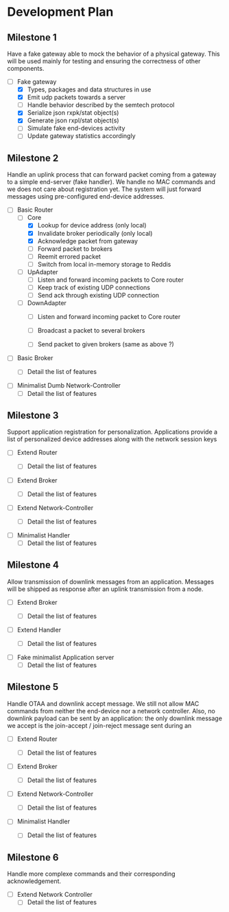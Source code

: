 Development Plan
================

## Milestone 1
Have a fake gateway able to mock the behavior of a physical gateway. This will be used
mainly for testing and ensuring the correctness of other components.

- [ ] Fake gateway
    - [x] Types, packages and data structures in use
    - [x] Emit udp packets towards a server
    - [ ] Handle behavior described by the semtech protocol
    - [x] Serialize json rxpk/stat object(s) 
    - [x] Generate json rxpl/stat object(s)
    - [ ] Simulate fake end-devices activity 
    - [ ] Update gateway statistics accordingly

## Milestone 2
Handle an uplink process that can forward packet coming from a gateway to a simple end-server
(fake handler). We handle no MAC commands and we does not care about registration yet. The
system will just forward messages using pre-configured end-device addresses.


- [ ] Basic Router  
    - [ ] Core
        - [x] Lookup for device address (only local)
        - [x] Invalidate broker periodically (only local)
        - [x] Acknowledge packet from gateway
        - [ ] Forward packet to brokers
        - [ ] Reemit errored packet
        - [ ] Switch from local in-memory storage to Reddis
    - [ ] UpAdapter
        - [ ] Listen and forward incoming packets to Core router
        - [ ] Keep track of existing UDP connections
        - [ ] Send ack through existing UDP connection
    - [ ] DownAdapter
        - [ ] Listen and forward incoming packet to Core router
        - [ ] Broadcast a packet to several brokers
        - [ ] Send packet to given brokers (same as above ?)


- [ ] Basic Broker
    - [ ] Detail the list of features


- [ ] Minimalist Dumb Network-Controller
    - [ ] Detail the list of features

## Milestone 3
Support application registration for personalization. Applications provide a list of
personalized device addresses along with the network session keys

- [ ] Extend Router
    - [ ] Detail the list of features


- [ ] Extend Broker
    - [ ] Detail the list of features


- [ ] Extend Network-Controller
    - [ ] Detail the list of features


- [ ] Minimalist Handler
    - [ ] Detail the list of features

## Milestone 4
Allow transmission of downlink messages from an application. Messages will be shipped as
response after an uplink transmission from a node.

- [ ] Extend Broker
    - [ ] Detail the list of features


- [ ] Extend Handler
    - [ ] Detail the list of features


- [ ] Fake minimalist Application server
    - [ ] Detail the list of features

## Milestone 5
Handle OTAA and downlink accept message. We still not allow MAC commands from neither the
end-device nor a network controller. Also, no downlink payload can be sent by an application:
the only downlink message we accept is the join-accept / join-reject message sent during an

- [ ] Extend Router
    - [ ] Detail the list of features


- [ ] Extend Broker
    - [ ] Detail the list of features


- [ ] Extend Network-Controller
    - [ ] Detail the list of features


- [ ] Minimalist Handler
    - [ ] Detail the list of features



## Milestone 6
Handle more complexe commands and their corresponding acknowledgement. 

- [ ] Extend Network Controller
    - [ ] Detail the list of features
